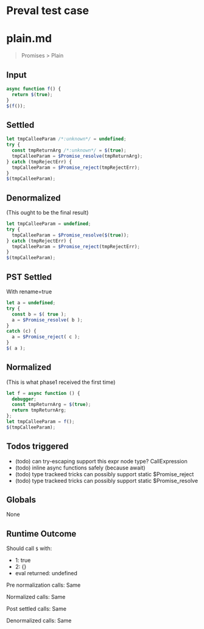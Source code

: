 # Preval test case

# plain.md

> Promises > Plain
>
>

## Input

`````js filename=intro
async function f() {
  return $(true);
}
$(f());
`````


## Settled


`````js filename=intro
let tmpCalleeParam /*:unknown*/ = undefined;
try {
  const tmpReturnArg /*:unknown*/ = $(true);
  tmpCalleeParam = $Promise_resolve(tmpReturnArg);
} catch (tmpRejectErr) {
  tmpCalleeParam = $Promise_reject(tmpRejectErr);
}
$(tmpCalleeParam);
`````


## Denormalized
(This ought to be the final result)

`````js filename=intro
let tmpCalleeParam = undefined;
try {
  tmpCalleeParam = $Promise_resolve($(true));
} catch (tmpRejectErr) {
  tmpCalleeParam = $Promise_reject(tmpRejectErr);
}
$(tmpCalleeParam);
`````


## PST Settled
With rename=true

`````js filename=intro
let a = undefined;
try {
  const b = $( true );
  a = $Promise_resolve( b );
}
catch (c) {
  a = $Promise_reject( c );
}
$( a );
`````


## Normalized
(This is what phase1 received the first time)

`````js filename=intro
let f = async function () {
  debugger;
  const tmpReturnArg = $(true);
  return tmpReturnArg;
};
let tmpCalleeParam = f();
$(tmpCalleeParam);
`````


## Todos triggered


- (todo) can try-escaping support this expr node type? CallExpression
- (todo) inline async functions safely (because await)
- (todo) type trackeed tricks can possibly support static $Promise_reject
- (todo) type trackeed tricks can possibly support static $Promise_resolve


## Globals


None


## Runtime Outcome


Should call `$` with:
 - 1: true
 - 2: {}
 - eval returned: undefined

Pre normalization calls: Same

Normalized calls: Same

Post settled calls: Same

Denormalized calls: Same
